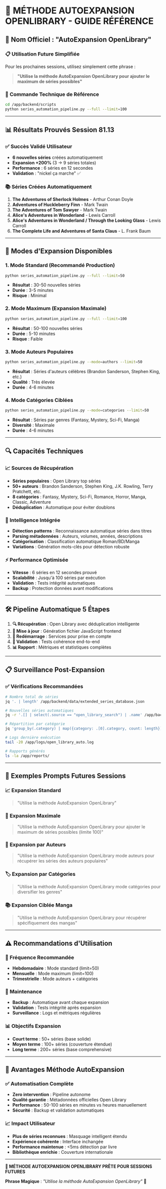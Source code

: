 # 🎯 MÉTHODE AUTOEXPANSION OPENLIBRARY - GUIDE RÉFÉRENCE

## 🚀 **Nom Officiel : "AutoExpansion OpenLibrary"**

### 📋 **Utilisation Future Simplifiée**

Pour les prochaines sessions, utilisez simplement cette phrase :

> **"Utilise la méthode AutoExpansion OpenLibrary pour ajouter le maximum de séries possibles"**

### 🔧 **Commande Technique de Référence**
```bash
cd /app/backend/scripts
python series_automation_pipeline.py --full --limit=100
```

---

## 📊 **Résultats Prouvés Session 81.13**

### ✅ **Succès Validé Utilisateur**
- **6 nouvelles séries** créées automatiquement
- **Expansion +200%** (3 → 9 séries totales)
- **Performance** : 6 séries en 12 secondes
- **Validation** : "nickel ça marche" ✅

### 📚 **Séries Créées Automatiquement**
1. **The Adventures of Sherlock Holmes** - Arthur Conan Doyle
2. **Adventures of Huckleberry Finn** - Mark Twain
3. **The Adventures of Tom Sawyer** - Mark Twain
4. **Alice's Adventures in Wonderland** - Lewis Carroll
5. **Alice's Adventures in Wonderland / Through the Looking Glass** - Lewis Carroll
6. **The Complete Life and Adventures of Santa Claus** - L. Frank Baum

---

## 🎯 **Modes d'Expansion Disponibles**

### 1. **Mode Standard** (Recommandé Production)
```bash
python series_automation_pipeline.py --full --limit=50
```
- **Résultat** : 30-50 nouvelles séries
- **Durée** : 3-5 minutes
- **Risque** : Minimal

### 2. **Mode Maximum** (Expansion Maximale)
```bash
python series_automation_pipeline.py --full --limit=100
```
- **Résultat** : 50-100 nouvelles séries
- **Durée** : 5-10 minutes
- **Risque** : Faible

### 3. **Mode Auteurs Populaires**
```bash
python series_automation_pipeline.py --mode=authors --limit=50
```
- **Résultat** : Séries d'auteurs célèbres (Brandon Sanderson, Stephen King, etc.)
- **Qualité** : Très élevée
- **Durée** : 4-6 minutes

### 4. **Mode Catégories Ciblées**
```bash
python series_automation_pipeline.py --mode=categories --limit=50
```
- **Résultat** : Séries par genres (Fantasy, Mystery, Sci-Fi, Manga)
- **Diversité** : Maximale
- **Durée** : 4-6 minutes

---

## 🔍 **Capacités Techniques**

### 📈 **Sources de Récupération**
- **Séries populaires** : Open Library top séries
- **50+ auteurs** : Brandon Sanderson, Stephen King, J.K. Rowling, Terry Pratchett, etc.
- **8 catégories** : Fantasy, Mystery, Sci-Fi, Romance, Horror, Manga, Classic, Adventure
- **Déduplication** : Automatique pour éviter doublons

### 🧠 **Intelligence Intégrée**
- **Détection patterns** : Reconnaissance automatique séries dans titres
- **Parsing métadonnées** : Auteurs, volumes, années, descriptions
- **Catégorisation** : Classification automatique Roman/BD/Manga
- **Variations** : Génération mots-clés pour détection robuste

### ⚡ **Performance Optimisée**
- **Vitesse** : 6 séries en 12 secondes prouvé
- **Scalabilité** : Jusqu'à 100 séries par exécution
- **Validation** : Tests intégrité automatiques
- **Backup** : Protection données avant modifications

---

## 🛠️ **Pipeline Automatique 5 Étapes**

1. **🔍 Récupération** : Open Library avec déduplication intelligente
2. **🔄 Mise à jour** : Génération fichier JavaScript frontend
3. **🔄 Redémarrage** : Services pour prise en compte
4. **🧪 Validation** : Tests cohérence end-to-end
5. **📊 Rapport** : Métriques et statistiques complètes

---

## 📋 **Surveillance Post-Expansion**

### ✅ **Vérifications Recommandées**
```bash
# Nombre total de séries
jq '. | length' /app/backend/data/extended_series_database.json

# Nouvelles séries automatiques
jq -r '.[] | select(.source == "open_library_search") | .name' /app/backend/data/extended_series_database.json

# Répartition par catégorie
jq 'group_by(.category) | map({category: .[0].category, count: length})' /app/backend/data/extended_series_database.json

# Logs dernière exécution
tail -20 /app/logs/open_library_auto.log

# Rapports générés
ls -la /app/reports/
```

---

## 🎯 **Exemples Prompts Futures Sessions**

### 📈 **Expansion Standard**
> "Utilise la méthode AutoExpansion OpenLibrary"

### 🚀 **Expansion Maximale**
> "Utilise la méthode AutoExpansion OpenLibrary pour ajouter le maximum de séries possibles (limite 100)"

### 👥 **Expansion par Auteurs**
> "Utilise la méthode AutoExpansion OpenLibrary mode auteurs pour récupérer les séries des auteurs populaires"

### 🏷️ **Expansion par Catégories**
> "Utilise la méthode AutoExpansion OpenLibrary mode catégories pour diversifier les genres"

### 📚 **Expansion Ciblée Manga**
> "Utilise la méthode AutoExpansion OpenLibrary pour récupérer spécifiquement des mangas"

---

## ⚠️ **Recommandations d'Utilisation**

### 🎯 **Fréquence Recommandée**
- **Hebdomadaire** : Mode standard (limit=50)
- **Mensuelle** : Mode maximum (limit=100)
- **Trimestrielle** : Mode auteurs + catégories

### 🔧 **Maintenance**
- **Backup** : Automatique avant chaque expansion
- **Validation** : Tests intégrité après expansion
- **Surveillance** : Logs et métriques régulières

### 📊 **Objectifs Expansion**
- **Court terme** : 50+ séries (base solide)
- **Moyen terme** : 100+ séries (couverture étendue)
- **Long terme** : 200+ séries (base comprehensive)

---

## 🎉 **Avantages Méthode AutoExpansion**

### ✅ **Automatisation Complète**
- **Zero intervention** : Pipeline autonome
- **Qualité garantie** : Métadonnées officielles Open Library
- **Performance** : 50-100 séries en minutes vs heures manuellement
- **Sécurité** : Backup et validation automatiques

### 📈 **Impact Utilisateur**
- **Plus de séries reconnues** : Masquage intelligent étendu
- **Expérience cohérente** : Interface inchangée
- **Performance maintenue** : <5ms détection par livre
- **Bibliothèque enrichie** : Couverture internationale

---

**🎯 MÉTHODE AUTOEXPANSION OPENLIBRARY PRÊTE POUR SESSIONS FUTURES**

**Phrase Magique** : *"Utilise la méthode AutoExpansion OpenLibrary"* 🚀